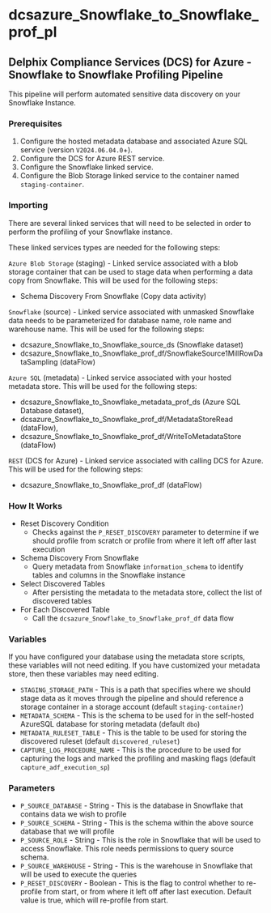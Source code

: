# dcsazure_Snowflake_to_Snowflake_prof_pl
## Delphix Compliance Services (DCS) for Azure - Snowflake to Snowflake Profiling Pipeline

This pipeline will perform automated sensitive data discovery on your Snowflake Instance.

### Prerequisites
1. Configure the hosted metadata database and associated Azure SQL service (version `V2024.06.04.0`+).
1. Configure the DCS for Azure REST service.
1. Configure the Snowflake linked service.
1. Configure the Blob Storage linked service to the container named `staging-container`.

### Importing
There are several linked services that will need to be selected in order to perform the profiling of your Snowflake 
instance.

These linked services types are needed for the following steps:

`Azure Blob Storage` (staging) - Linked service associated with a blob storage container that can be used to stage data
when performing a data copy from Snowflake. This will be used for the following steps:
* Schema Discovery From Snowflake (Copy data activity)

`Snowflake` (source) - Linked service associated with unmasked Snowflake data needs to be parameterized for database name, role name and warehouse name. This will be used for the following
steps:
* dcsazure_Snowflake_to_Snowflake_source_ds (Snowflake dataset)
* dcsazure_Snowflake_to_Snowflake_prof_df/SnowflakeSource1MillRowDataSampling (dataFlow)

`Azure SQL` (metadata) - Linked service associated with your hosted metadata store. This will be used for the following
steps:
* dcsazure_Snowflake_to_Snowflake_metadata_prof_ds (Azure SQL Database dataset),
* dcsazure_Snowflake_to_Snowflake_prof_df/MetadataStoreRead (dataFlow),
* dcsazure_Snowflake_to_Snowflake_prof_df/WriteToMetadataStore (dataFlow)

`REST` (DCS for Azure) - Linked service associated with calling DCS for Azure. This will be used for the following
  steps:
* dcsazure_Snowflake_to_Snowflake_prof_df (dataFlow)

### How It Works

* Reset Discovery Condition
  * Checks against the `P_RESET_DISCOVERY` parameter to determine if we should profile from scratch or profile from where it left off after last execution
* Schema Discovery From Snowflake
  * Query metadata from Snowflake `information_schema` to identify tables and columns in the Snowflake instance
* Select Discovered Tables
  * After persisting the metadata to the metadata store, collect the list of discovered tables
* For Each Discovered Table
  * Call the `dcsazure_Snowflake_to_Snowflake_prof_df` data flow


### Variables

If you have configured your database using the metadata store scripts, these variables will not need editing. If you
have customized your metadata store, then these variables may need editing.

* `STAGING_STORAGE_PATH` - This is a path that specifies where we should stage data as it moves through the pipeline
  and should reference a storage container in a storage account (default `staging-container`)
* `METADATA_SCHEMA` - This is the schema to be used for in the self-hosted AzureSQL database for storing metadata
  (default `dbo`)
* `METADATA_RULESET_TABLE` - This is the table to be used for storing the discovered ruleset
  (default `discovered_ruleset`)
* `CAPTURE_LOG_PROCEDURE_NAME` - This is the procedure to be used for capturing the logs and marked the profiling and masking flags
  (default `capture_adf_execution_sp`)

### Parameters

* `P_SOURCE_DATABASE` - String - This is the database in Snowflake that contains data we wish to profile
* `P_SOURCE_SCHEMA` - String - This is the schema within the above source database that we will profile
* `P_SOURCE_ROLE` - String - This is the role in Snowflake that will be used to access Snowflake. This role needs permissions to query source schema.
* `P_SOURCE_WAREHOUSE` - String - This is the warehouse in Snowflake that will be used to execute the queries
* `P_RESET_DISCOVERY` - Boolean - This is the flag to control whether to re-profile from start, or from where it left off after last execution. Default value is true, which will re-profile from start.
